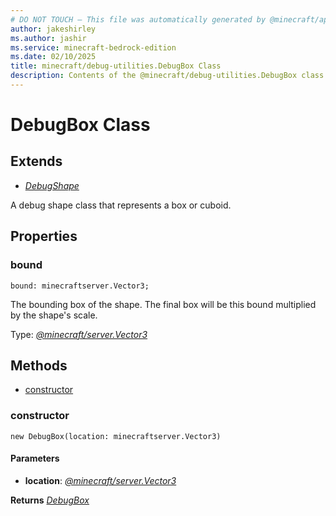 ```yaml
---
# DO NOT TOUCH — This file was automatically generated by @minecraft/api-docs-generator, to report problems file an issue at https://github.com/Mojang/minecraft-scripting-libraries
author: jakeshirley
ms.author: jashir
ms.service: minecraft-bedrock-edition
ms.date: 02/10/2025
title: minecraft/debug-utilities.DebugBox Class
description: Contents of the @minecraft/debug-utilities.DebugBox class.
---
```

# DebugBox Class

## Extends
- [*DebugShape*](DebugShape.md)

A debug shape class that represents a box or cuboid.

## Properties

### **bound**
`bound: minecraftserver.Vector3;`

The bounding box of the shape. The final box will be this bound multiplied by the shape's scale.

Type: [*@minecraft/server.Vector3*](../../../scriptapi/minecraft/server/Vector3.md)

## Methods
- [constructor](#constructor)

### **constructor**
`
new DebugBox(location: minecraftserver.Vector3)
`

#### **Parameters**
- **location**: [*@minecraft/server.Vector3*](../../../scriptapi/minecraft/server/Vector3.md)

**Returns** [*DebugBox*](DebugBox.md)
